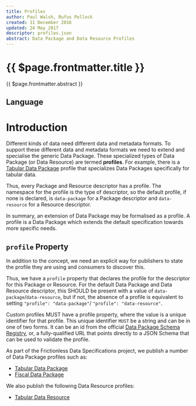 ```yaml
---
title: Profiles
author: Paul Walsh, Rufus Pollock
created: 11 December 2016
updated: 24 May 2017
descriptor: profiles.json
abstract: Data Package and Data Resource Profiles
---
```


# {{ $page.frontmatter.title }}

{{ $page.frontmatter.abstract }}

<MetadataTable />

## Language

<Language />

# Introduction

Different kinds of data need different data and metadata formats. To support these different data and metadata formats we need to extend and specialise the generic Data Package. These specialized types of Data Package (or Data Resource) are termed **profiles**. For example, there is a [Tabular Data Package][tdp] profile that specializes Data Packages specifically for tabular data.

Thus, every Package and Resource descriptor has a profile. The namespace for the profile is the type of descriptor, so the default profile, if none is declared, is `data-package` for a Package descriptor and `data-resource` for a Resource descriptor.

In summary, an extension of Data Package may be formalised as a profile. A profile is a Data Package which extends the default specification towards more specific needs.

## `profile` Property

In addition to the concept, we need an explicit way for publishers to state the profile they are using and consumers to discover this.

Thus, we have a `profile` property that declares the profile for the descriptor for this Package or Resource. For the default Data Package and Data Resource descriptor, this SHOULD be present with a value of `data-package`/`data-resource`, but if not, the absence of a profile is equivalent to setting `"profile": "data-package"`/ `"profile": "data-resource"`.

Custom profiles MUST have a profile property, where the value is a unique identifier for that profile. This unique identifier `MUST` be a string and can be in one of two forms. It can be an id from the official [Data Package Schema Registry][registry], or, a fully-qualified URL that points directly to a JSON Schema that can be used to validate the profile.

As part of the Frictionless Data Specifications project, we publish a number of Data Package profiles such as:

* [Tabular Data Package][tdp]
* [Fiscal Data Package][fdp]

We also publish the following Data Resource profiles:

* [Tabular Data Resource][tdr]

[registry]: /schemas/registry.json
[tdp]: /tabular-data-package/
[fdp]: /fiscal-data-package/
[tdr]: /tabular-data-resource/
